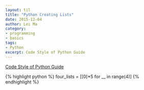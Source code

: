 ```yaml
---
layout: til
title: "Python Creating Lists"
date: 2015-12-04
author: Lei Ma
category:
- programming
- basics
tags:
- Python
excerpt: Code Style of Python Guide
---
```




[Code Style of Python Guide](http://docs.python-guide.org/en/latest/writing/style/)

{% highlight python %}
four_lists = [[0]*5 for __ in range(4)]
{% endhighlight %}
